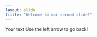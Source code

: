 ```yaml
---
layout: slide
tiitle: "Welcome to our second slide!"
---
```

Your text
Use the left arrow to go back!
